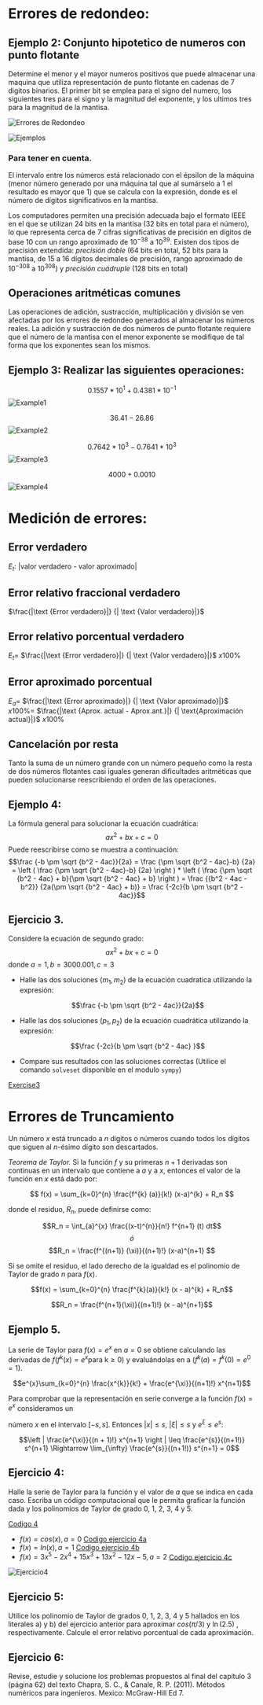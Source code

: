 # Errores de redondeo:

## Ejemplo 2: Conjunto hipotetico de numeros con punto flotante
Determine el menor y el mayor numeros positivos que puede almacenar una maquina que utiliza
representación de punto flotante en cadenas de 7 digitos binarios. El primer bit se emplea 
para el signo del numero, los siguientes tres para el signo y la magnitud del exponente, 
y los ultimos tres para la magnitud de la mantisa.

![Errores de Redondeo](ErroresdeRedondeo.jpeg)

![Ejemplos](Ejemplos.png)

### Para tener en cuenta.
El intervalo entre los números está relacionado con el épsilon de la máquina (menor número generado
por una máquina tal que al sumárselo a 1 el resultado es mayor que 1) que se calcula con la
expresión, donde es el número de dígitos significativos en la mantisa.

Los computadores permiten una precisión adecuada bajo el formato IEEE en el que se utilizan 24 bits
en la mantisa (32 bits en total para el número), lo que representa cerca de 7 cifras significativas
de precisión en dígitos de base 10 con un rango aproximado de $10^{-38}$ a $10^{39}$.
Existen dos tipos de precisión extendida: _precisión doble_ (64 bits  en total, 52 bits para la
mantisa, de 15 a 16 dígitos decimales de precisión, rango aproximado de $10^{-308}$ a $10^{308}$) y
_precisión cuádruple_ (128 bits en total)

## Operaciones aritméticas comunes
Las operaciones de adición, sustracción, multiplicación y división se ven afectadas por los errores
de redondeo generados al almacenar los números reales. La adición y sustracción de dos números de
punto flotante requiere que el número de la mantisa con el menor exponente se modifique de tal 
forma que los exponentes sean los mismos.

## Ejemplo 3: Realizar las siguientes operaciones:
$$0.1557 * 10^{1} + 0.4381 * 10^{-1} $$
![Example1](Ejemplo1.jpeg)

$$36.41 - 26.86$$
![Example2](Ejemplo2.jpeg)

$$0.7642 * 10^{3} - 0.7641 * 10^{3} $$
![Example3](Ejemplo3.jpeg)

$$ 4000 + 0.0010 $$
![Example4](Ejemplo4.jpeg)

# Medición de errores:
## Error verdadero
$E_t$: $\text{|valor verdadero - valor aproximado|}$

## Error relativo fraccional verdadero
$\frac{|\text {Error verdadero}|} {| \text {Valor verdadero}|}$

## Error relativo porcentual verdadero
$E_t =$ $\frac{|\text {Error verdadero}|} {| \text {Valor verdadero}|}$ $x100\%$

## Error aproximado porcentual
$E_a =$ $\frac{|\text {Error aproximado}|} {| \text {Valor aproximado}|}$ $x100\% =$
$\frac{|\text {Aprox. actual - Aprox.ant.}|} {| \text{Aproximación actual}|}$ $x100\%$

## Cancelación por resta
Tanto la suma de un número grande con un número pequeño como la resta de dos números flotantes casi
iguales generan dificultades aritméticas que pueden solucionarse reescribiendo el orden de las
operaciones.

## Ejemplo 4:
La fórmula general para solucionar la ecuación cuadrática:
$$ax^{2} + bx + c=0$$
Puede reescribirse como se muestra a continuación:
$$\frac {-b \pm \sqrt {b^2 - 4ac}}{2a} = \frac {\pm \sqrt {b^2 - 4ac}-b} {2a} = \left ( \frac {\pm \sqrt {b^2 - 4ac}-b} {2a} \right ) * \left ( \frac {\pm \sqrt {b^2 - 4ac} + b}{\pm \sqrt {b^2 - 4ac} + b} \right ) =  \frac {{b^2 - 4ac - b^2}} {2a(\pm \sqrt {b^2 - 4ac} + b)} = \frac {-2c}{b \pm \sqrt {b^2 - 4ac}}$$

## Ejercicio 3.
Considere la ecuación de segundo grado:
$$ax^{2} + bx + c=0$$
donde $a = 1, b = 3000.001, c= 3$
- Halle las dos soluciones $(m_1,m_2)$ de la ecuación cuadratica utilizando la expresión:
    
    $$\frac {-b \pm \sqrt {b^2 - 4ac}}{2a}$$

- Halle las dos soluciones $(p_1, p_2)$ de la ecuación cuadrática utilizando la expresión:

    $$\frac {-2c}{b \pm \sqrt {b^2 - 4ac} }$$

- Compare sus resultados con las soluciones correctas (Utilice el comando `solveset` disponible en 
el modulo `sympy`)

[Exercise3](class5.py)

# Errores de Truncamiento
Un número $x$ está truncado a _n_ digitos  o números cuando todos los dígitos que siguen al 
_n_-ésimo dígito son descartados.

*Teorema de Taylor.* 
Si la función $f$ y su primeras $n + 1$ derivadas son continuas en un intervalo que contiene a $a$
y a $x$, entonces el valor de la función en $x$ está dado por: 

$$ f(x) = \sum_{k=0}^{n} \frac{f^{k} (a)}{k!} (x-a)^{k} + R_n $$

donde el residuo, $R_n$, puede definirse como:

$$R_n = \int_{a}^{x} \frac{(x-t)^{n}}{n!} f^{n+1} (t) dt$$
$$ó$$
$$R_n = \frac{f^{(n+1)} (\xi)}{(n+1)!} (x-a)^{n+1} $$

Si se omite el residuo, el lado derecho de la igualdad es el polinomio de Taylor de grado $n$ para
$f(x)$.

$$f(x) = \sum_{k=0}^{n} \frac{f^{k}(a)}{k!} (x - a)^{k} + R_n$$

$$R_n = \frac{f^{n+1}(\xi)}{(n+1)!} (x - a)^{n+1}$$

## Ejemplo 5.
La serie de Taylor para $f(x) = e^{x}$ en $a = 0$ se obtiene calculando las derivadas de 
$f(f{^k}(x) = e{^x} \text {para k}\geq 0)$ y evaluándolas en a
($f{^k}(a) = f{^k}(0) = e{^0} = 1$).

$$e^{x}\sum_{k=0}^{n} \frac{x^{k}}{k!} + \frac{e^{\xi}}{(n+1)!} x^{n+1}$$

Para comprobar que la representación en serie converge a la función $f(x) = e^{x}$ consideramos un 

número $x$ en el intervalo $[-s,s]$. Entonces $|x|\leq s$, $|\xi| \leq s$ y $e^{\xi} \leq e^{s}$:

$$\left | \frac{e^{\xi}}{(n + 1)!} x^{n+1} \right | \leq \frac{e^{s}}{(n+1!)} s^{n+1} \Rightarrow \lim_{\infty} \frac{e^{s}}{(n+1!)} s^{n+1} = 0$$


## Ejercicio 4:
Halle la serie de Taylor para la función y el valor de $a$ que se indica en cada caso. Escriba un 
código computacional que le permita graficar la función dada y los polinomios de Taylor de grado
0, 1, 2, 3, 4 y 5.


[Codigo 4](Exercise4.py)


- $f(x) = cos(x), a=0$
    [Codigo ejercicio 4a](Exercise4a.py)
- $f(x) = ln(x), a=1$
    [Codigo ejercicio 4b](Exercise4b.py)
- $f(x) = 3x{^5} - 2x{^4} + 15x{^3} + 13x{^2} - 12x - 5 , a=2$
    [Codigo ejercicio 4c](Exercise4c.py)

![Ejercicio4](Ejercicio4.png)

## Ejercicio 5:
Utilice los polinomio de Taylor de grados 0, 1, 2, 3, 4 y 5 hallados en los literales a) y b) del 
ejercicio anterior para aproximar $cos(\pi/3)$ y $\ln(2.5)$ , respectivamente. Calcule el error 
relativo porcentual de cada aproximación.

## Ejercicio 6:
Revise, estudie y solucione los problemas propuestos al final del capítulo 3 (página 62) del texto 
Chapra, S. C., & Canale, R. P. (2011). Métodos numéricos para ingenieros. Mexico: McGraw-Hill Ed 7.
